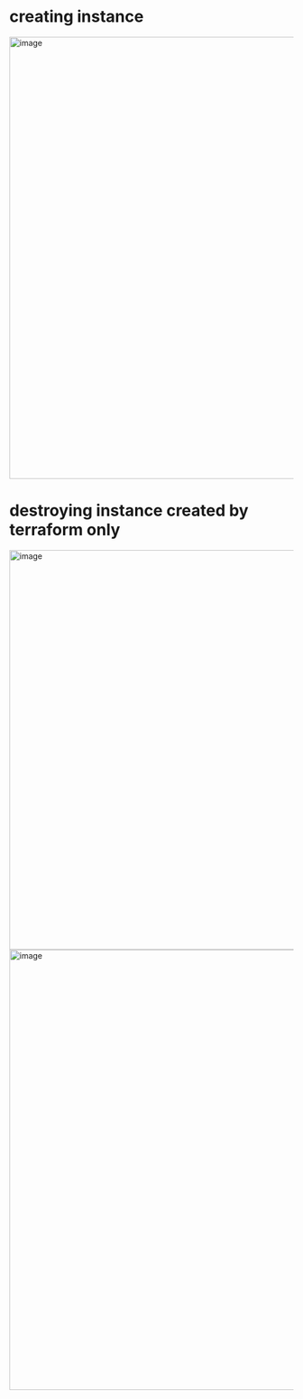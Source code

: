 # creating instance 
<img width="782" alt="image" src="https://github.com/user-attachments/assets/ca6297b1-33a5-4b8e-89fd-a5401e660977" />

# destroying instance created by terraform only 
<img width="707" alt="image" src="https://github.com/user-attachments/assets/c4181554-27bd-45d9-8ae4-5b6cfb2e292c" />

<img width="779" alt="image" src="https://github.com/user-attachments/assets/768cbc26-5ef1-4907-8e18-5a0d75f1a381" />


